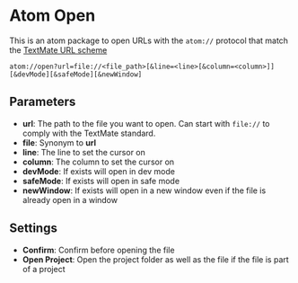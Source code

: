 # Atom Open

This is an atom package to open URLs with the `atom://` protocol that match the [TextMate URL scheme](http://blog.macromates.com/2007/the-textmate-url-scheme/)

```
atom://open?url=file://<file_path>[&line=<line>[&column=<column>]][&devMode][&safeMode][&newWindow]
```

## Parameters

*   **url**: The path to the file you want to open. Can start with `file://` to comply with the TextMate standard.
*   **file**: Synonym to **url**
*   **line**: The line to set the cursor on
*   **column**: The column to set the cursor on
*   **devMode**: If exists will open in dev mode
*   **safeMode**: If exists will open in safe mode
*   **newWindow**: If exists will open in a new window even if the file is already open in a window

## Settings

*   **Confirm**: Confirm before opening the file
*   **Open Project**: Open the project folder as well as the file if the file is part of a project
